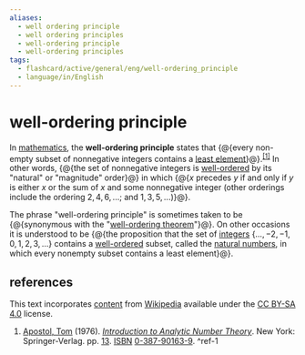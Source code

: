 ```yaml
---
aliases:
  - well ordering principle
  - well ordering principles
  - well-ordering principle
  - well-ordering principles
tags:
  - flashcard/active/general/eng/well-ordering_principle
  - language/in/English
---
```


# well-ordering principle

In [mathematics](mathematics.md), the __well-ordering principle__ states that {@{every non-empty subset of nonnegative integers contains a [least element](greatest%20element%20and%20least%20element.md)}@}.<sup>[\[1\]](#^ref-1)</sup> In other words, {@{the set of nonnegative integers is [well-ordered](well-order.md) by its "natural" or "magnitude" order}@} in which {@{$x$ precedes $y$ if and only if $y$ is either $x$ or the sum of $x$ and some nonnegative integer (other orderings include the ordering $2,4,6,..$.; and $1,3,5,..$.)}@}. <!--SR:!2028-03-18,1220,350!2025-10-18,313,338!2025-05-05,180,318-->

The phrase "well-ordering principle" is sometimes taken to be {@{synonymous with the "[well-ordering theorem](well-ordering%20theorem.md)"}@}. On other occasions it is understood to be {@{the proposition that the set of [integers](integer.md) $\{\ldots ,-2,-1,0,1,2,3,\ldots \}$ contains a [well-ordered](well-order.md) subset, called the [natural numbers](natural%20number.md), in which every nonempty subset contains a least element}@}. <!--SR:!2025-09-23,293,338!2025-03-16,137,298-->

## references

This text incorporates [content](https://en.wikipedia.org/wiki/well-ordering_principle) from [Wikipedia](Wikipedia.md) available under the [CC BY-SA 4.0](https://creativecommons.org/licenses/by-sa/4.0/) license.

1. [Apostol, Tom](Tom%20M.%20Apostol.md) (1976). [_Introduction to Analytic Number Theory_](https://archive.org/details/introductiontoan00apos_0/page/13). New York: Springer-Verlag. pp. [13](https://archive.org/details/introductiontoan00apos_0/page/13). [ISBN](ISBN.md) [0-387-90163-9](https://en.wikipedia.org/wiki/Special:BookSources/0-387-90163-9). <a id="^ref-1"></a>^ref-1
<!-- 2.  Lehman, Eric; Meyer, Albert R; Leighton, F Tom. [_Mathematics for Computer Science_](https://courses.csail.mit.edu/6.042/spring17/mcs.pdf) (PDF). Retrieved 2 May 2023 <a id="^ref-2"></a>^ref-2 -->
